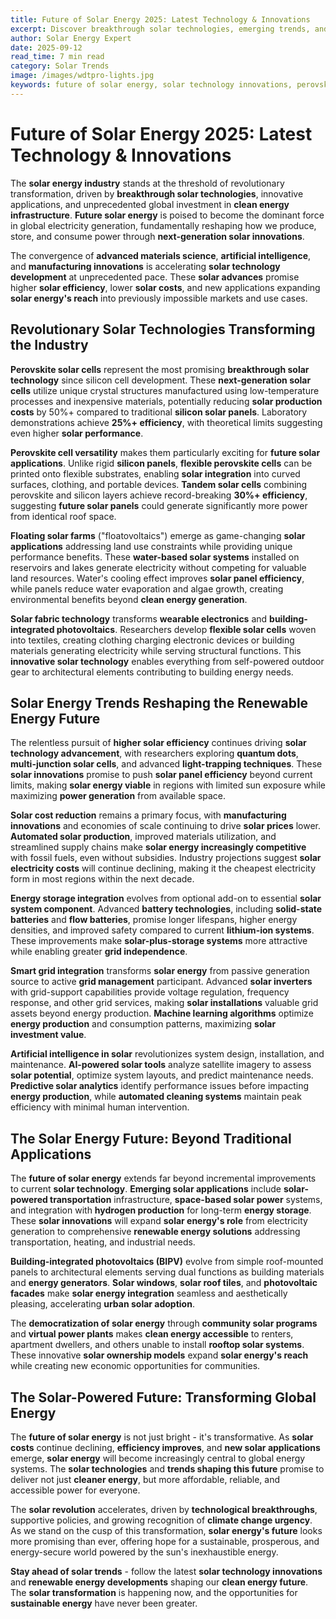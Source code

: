 ```yaml
---
title: Future of Solar Energy 2025: Latest Technology & Innovations
excerpt: Discover breakthrough solar technologies, emerging trends, and innovations shaping the future of renewable energy. Perovskite cells, floating solar, and more.
author: Solar Energy Expert
date: 2025-09-12
read_time: 7 min read
category: Solar Trends
image: /images/wdtpro-lights.jpg
keywords: future of solar energy, solar technology innovations, perovskite solar cells, floating solar farms, solar energy trends, next generation solar panels
---
```


# Future of Solar Energy 2025: Latest Technology & Innovations

The **solar energy industry** stands at the threshold of revolutionary transformation, driven by **breakthrough solar technologies**, innovative applications, and unprecedented global investment in **clean energy infrastructure**. **Future solar energy** is poised to become the dominant force in global electricity generation, fundamentally reshaping how we produce, store, and consume power through **next-generation solar innovations**.

The convergence of **advanced materials science**, **artificial intelligence**, and **manufacturing innovations** is accelerating **solar technology development** at unprecedented pace. These **solar advances** promise higher **solar efficiency**, lower **solar costs**, and new applications expanding **solar energy's reach** into previously impossible markets and use cases.

## Revolutionary Solar Technologies Transforming the Industry

**Perovskite solar cells** represent the most promising **breakthrough solar technology** since silicon cell development. These **next-generation solar cells** utilize unique crystal structures manufactured using low-temperature processes and inexpensive materials, potentially reducing **solar production costs** by 50%+ compared to traditional **silicon solar panels**. Laboratory demonstrations achieve **25%+ efficiency**, with theoretical limits suggesting even higher **solar performance**.

**Perovskite cell versatility** makes them particularly exciting for **future solar applications**. Unlike rigid **silicon panels**, **flexible perovskite cells** can be printed onto flexible substrates, enabling **solar integration** into curved surfaces, clothing, and portable devices. **Tandem solar cells** combining perovskite and silicon layers achieve record-breaking **30%+ efficiency**, suggesting **future solar panels** could generate significantly more power from identical roof space.

**Floating solar farms** ("floatovoltaics") emerge as game-changing **solar applications** addressing land use constraints while providing unique performance benefits. These **water-based solar systems** installed on reservoirs and lakes generate electricity without competing for valuable land resources. Water's cooling effect improves **solar panel efficiency**, while panels reduce water evaporation and algae growth, creating environmental benefits beyond **clean energy generation**.

**Solar fabric technology** transforms **wearable electronics** and **building-integrated photovoltaics**. Researchers develop **flexible solar cells** woven into textiles, creating clothing charging electronic devices or building materials generating electricity while serving structural functions. This **innovative solar technology** enables everything from self-powered outdoor gear to architectural elements contributing to building energy needs.

## Solar Energy Trends Reshaping the Renewable Energy Future

The relentless pursuit of **higher solar efficiency** continues driving **solar technology advancement**, with researchers exploring **quantum dots**, **multi-junction solar cells**, and advanced **light-trapping techniques**. These **solar innovations** promise to push **solar panel efficiency** beyond current limits, making **solar energy viable** in regions with limited sun exposure while maximizing **power generation** from available space.

**Solar cost reduction** remains a primary focus, with **manufacturing innovations** and economies of scale continuing to drive **solar prices** lower. **Automated solar production**, improved materials utilization, and streamlined supply chains make **solar energy increasingly competitive** with fossil fuels, even without subsidies. Industry projections suggest **solar electricity costs** will continue declining, making it the cheapest electricity form in most regions within the next decade.

**Energy storage integration** evolves from optional add-on to essential **solar system component**. Advanced **battery technologies**, including **solid-state batteries** and **flow batteries**, promise longer lifespans, higher energy densities, and improved safety compared to current **lithium-ion systems**. These improvements make **solar-plus-storage systems** more attractive while enabling greater **grid independence**.

**Smart grid integration** transforms **solar energy** from passive generation source to active **grid management** participant. Advanced **solar inverters** with grid-support capabilities provide voltage regulation, frequency response, and other grid services, making **solar installations** valuable grid assets beyond energy production. **Machine learning algorithms** optimize **energy production** and consumption patterns, maximizing **solar investment value**.

**Artificial intelligence in solar** revolutionizes system design, installation, and maintenance. **AI-powered solar tools** analyze satellite imagery to assess **solar potential**, optimize system layouts, and predict maintenance needs. **Predictive solar analytics** identify performance issues before impacting **energy production**, while **automated cleaning systems** maintain peak efficiency with minimal human intervention.

## The Solar Energy Future: Beyond Traditional Applications

The **future of solar energy** extends far beyond incremental improvements to current **solar technology**. **Emerging solar applications** include **solar-powered transportation** infrastructure, **space-based solar power** systems, and integration with **hydrogen production** for long-term **energy storage**. These **solar innovations** will expand **solar energy's role** from electricity generation to comprehensive **renewable energy solutions** addressing transportation, heating, and industrial needs.

**Building-integrated photovoltaics (BIPV)** evolve from simple roof-mounted panels to architectural elements serving dual functions as building materials and **energy generators**. **Solar windows**, **solar roof tiles**, and **photovoltaic facades** make **solar energy integration** seamless and aesthetically pleasing, accelerating **urban solar adoption**.

The **democratization of solar energy** through **community solar programs** and **virtual power plants** makes **clean energy accessible** to renters, apartment dwellers, and others unable to install **rooftop solar systems**. These innovative **solar ownership models** expand **solar energy's reach** while creating new economic opportunities for communities.

## The Solar-Powered Future: Transforming Global Energy

The **future of solar energy** is not just bright - it's transformative. As **solar costs** continue declining, **efficiency improves**, and **new solar applications** emerge, **solar energy** will become increasingly central to global energy systems. The **solar technologies** and **trends shaping this future** promise to deliver not just **cleaner energy**, but more affordable, reliable, and accessible power for everyone.

The **solar revolution** accelerates, driven by **technological breakthroughs**, supportive policies, and growing recognition of **climate change urgency**. As we stand on the cusp of this transformation, **solar energy's future** looks more promising than ever, offering hope for a sustainable, prosperous, and energy-secure world powered by the sun's inexhaustible energy.

**Stay ahead of solar trends** - follow the latest **solar technology innovations** and **renewable energy developments** shaping our **clean energy future**. The **solar transformation** is happening now, and the opportunities for **sustainable energy** have never been greater.
